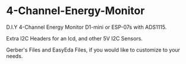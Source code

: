 # 4-Channel-Energy-Monitor
D.I.Y 4-Channel Energy Monitor D1-mini or ESP-07s with ADS1115.

Extra I2C Headers for an lcd, and other 5V I2C Sensors.

Gerber's Files and EasyEda Files, if you would like to customize to your needs. 
